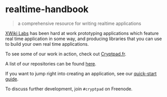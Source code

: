# realtime-handbook

> a comprehensive resource for writing realtime applications

[XWiki Labs](https://labs.xwiki.com/) has been hard at work prototyping applications which feature real time application in some way, and producing libraries that you can use to build your own real time applications.

To see some of our work in action, check out [Cryptpad.fr](https://cryptpad.fr/ "Zero-Knowledge, Collaborative Real Time Editing").

A list of our repositories can be found [here](./REPOSITORIES.md).

If you want to jump right into creating an application, see our [quick-start guide](./quick-start.md).

To discuss further development, join `#cryptpad` on Freenode.
